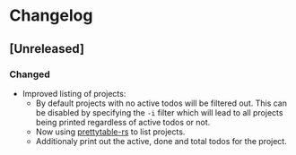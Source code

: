 # Changelog

## [Unreleased]
### Changed
* Improved listing of projects:
    * By default projects with no active todos will be filtered out. This can be
        disabled by specifying the `-i` filter which will lead to all projects
        being printed regardless of active todos or not.
    * Now using [prettytable-rs](https://github.com/phsym/prettytable-rs) to
        list projects.
    * Additionaly print out the active, done and total todos for the project.
